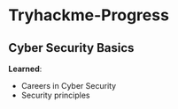 # Tryhackme-Progress
## Cyber Security Basics
**Learned**:
 - Careers in Cyber Security
 - Security principles


 

